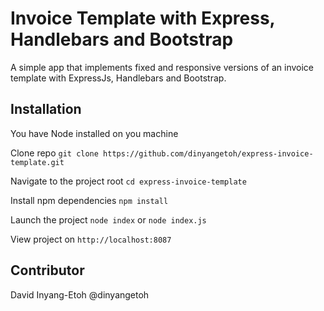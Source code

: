 # Invoice Template with Express, Handlebars and Bootstrap

A simple app that implements fixed and responsive versions of an invoice template with ExpressJs, Handlebars and Bootstrap.

## Installation

You have Node installed on you machine 

Clone repo 
`git clone https://github.com/dinyangetoh/express-invoice-template.git`

Navigate to the project root
`cd express-invoice-template`

Install npm dependencies
`npm install`

Launch the project
`node index` or `node index.js`

View project on `http://localhost:8087`


## Contributor

David Inyang-Etoh @dinyangetoh